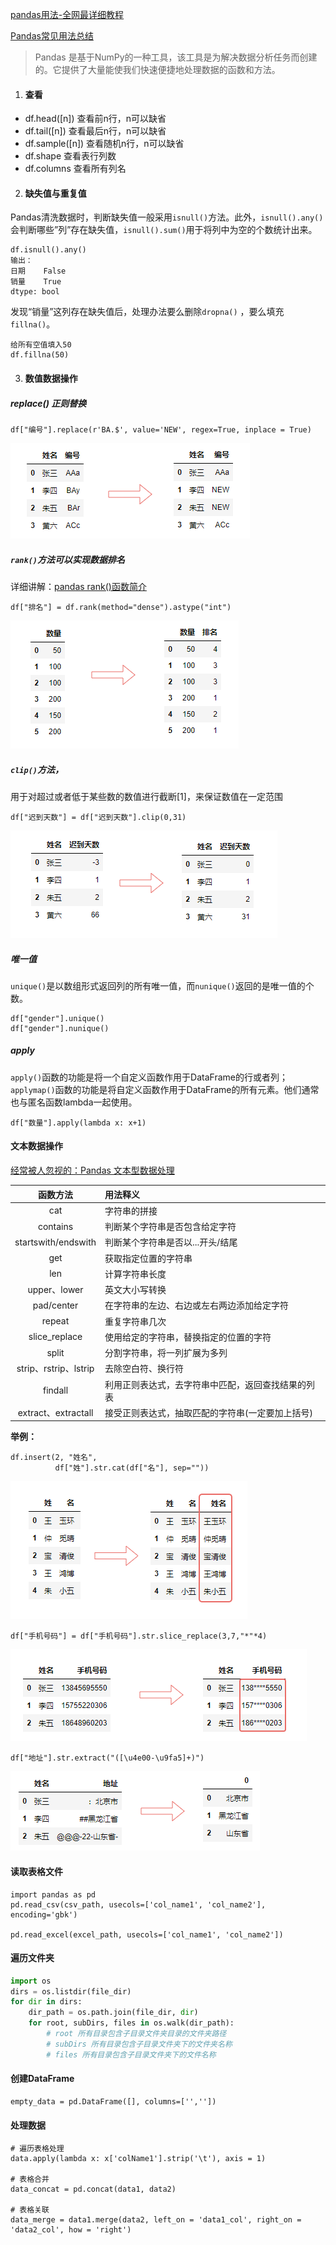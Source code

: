[pandas用法-全网最详细教程](https://blog.csdn.net/yiyele/article/details/80605909)

[Pandas常见用法总结](https://www.shuzhiduo.com/A/MyJx2DkXdn/)

> Pandas 是基于NumPy的一种工具，该工具是为解决数据分析任务而创建的。它提供了大量能使我们快速便捷地处理数据的函数和方法。 



1. #### 查看

- df.head([n])  查看前n行，n可以缺省
- df.tail([n])   查看最后n行，n可以缺省
- df.sample([n])  查看随机n行，n可以缺省
- df.shape   查看表行列数
- df.columns   查看所有列名

2. #### 缺失值与重复值 

 Pandas清洗数据时，判断缺失值一般采用`isnull()`方法。此外，`isnull().any()`会判断哪些”列”存在缺失值，`isnull().sum()`用于将列中为空的个数统计出来。 

```
df.isnull().any()
输出：
日期    False
销量    True
dtype: bool

```

 发现“销量”这列存在缺失值后，处理办法要么删除`dropna()` ，要么填充`fillna()`。 

```
给所有空值填入50
df.fillna(50)
```

3. #### 数值数据操作

#####  replace() 正则替换

```
df["编号"].replace(r'BA.$', value='NEW', regex=True, inplace = True)
```

![pandas_replace](picture/pandas_replace.png)

#####  `rank()`⽅法可以实现数据排名 

详细讲解：[pandas rank()函数简介](https://www.cnblogs.com/mrlayfolk/p/12254287.html)

```
df["排名"] = df.rank(method="dense").astype("int")
```

![pandas_rank](picture/pandas_rank.png)

#####   `clip()`方法，

用于对超过或者低于某些数的数值进行截断[1]，来保证数值在一定范围 

```
df["迟到天数"] = df["迟到天数"].clip(0,31)
```

![pandas_rank](picture/pandas_clip.png)

#####  **唯一值** 

 `unique()`是以数组形式返回列的所有唯一值，而`nunique()`返回的是唯一值的个数。 

```
df["gender"].unique()
df["gender"].nunique()
```

##### apply

 `apply()`函数的功能是将一个自定义函数作用于DataFrame的行或者列；`applymap()`函数的功能是将自定义函数作用于DataFrame的所有元素。他们通常也与匿名函数lambda一起使用。 

```
df["数量"].apply(lambda x: x+1)
```



#### 文本数据操作

 [经常被人忽视的：Pandas 文本型数据处理](https://mp.weixin.qq.com/s?__biz=MzU5Nzg5ODQ3NQ==&mid=2247519123&idx=2&sn=d5ada621cf5257a775ad037eac57aa4f&chksm=fe4eae17c9392701573719506db173ab2968c6a8b12fb9f37748224b2efd60f2bdf1a5a96978&scene=21#wechat_redirect) 

|       函数方法        | 用法释义                                           |
| :-------------------: | :------------------------------------------------- |
|          cat          | 字符串的拼接                                       |
|       contains        | 判断某个字符串是否包含给定字符                     |
|  startswith/endswith  | 判断某个字符串是否以...开头/结尾                   |
|          get          | 获取指定位置的字符串                               |
|          len          | 计算字符串长度                                     |
|     upper、lower      | 英文大小写转换                                     |
|      pad/center       | 在字符串的左边、右边或左右两边添加给定字符         |
|        repeat         | 重复字符串几次                                     |
|     slice_replace     | 使用给定的字符串，替换指定的位置的字符             |
|         split         | 分割字符串，将一列扩展为多列                       |
| strip、rstrip、lstrip | 去除空白符、换行符                                 |
|        findall        | 利用正则表达式，去字符串中匹配，返回查找结果的列表 |
|  extract、extractall  | 接受正则表达式，抽取匹配的字符串(一定要加上括号)   |

 **举例：** 

```
df.insert(2, "姓名", 
          df["姓"].str.cat(df["名"], sep=""))
```

![pandas_cat](picture/pandas_cat.png)

```
df["手机号码"] = df["手机号码"].str.slice_replace(3,7,"*"*4)
```

![pandas_slice_replace](picture/pandas_slice_replace.png)

```
df["地址"].str.extract("([\u4e00-\u9fa5]+)")  
```

![pandas_extract](picture/pandas_extract.png)





#### 读取表格文件

```
import pandas as pd
pd.read_csv(csv_path, usecols=['col_name1', 'col_name2'], encoding='gbk')

pd.read_excel(excel_path, usecols=['col_name1', 'col_name2'])
```

#### 遍历文件夹

```python
import os
dirs = os.listdir(file_dir)
for dir in dirs:
    dir_path = os.path.join(file_dir, dir)
    for root, subDirs, files in os.walk(dir_path):
        # root 所有目录包含子目录文件夹目录的文件夹路径
        # subDirs 所有目录包含子目录文件夹下的文件夹名称
        # files 所有目录包含子目录文件夹下的文件名称
```

#### 创建DataFrame

```
empty_data = pd.DataFrame([], columns=['',''])
```

#### 处理数据

```
# 遍历表格处理
data.apply(lambda x: x['colName1'].strip('\t'), axis = 1)

# 表格合并
data_concat = pd.concat(data1, data2)

# 表格关联
data_merge = data1.merge(data2, left_on = 'data1_col', right_on = 'data2_col', how = 'right')


```


